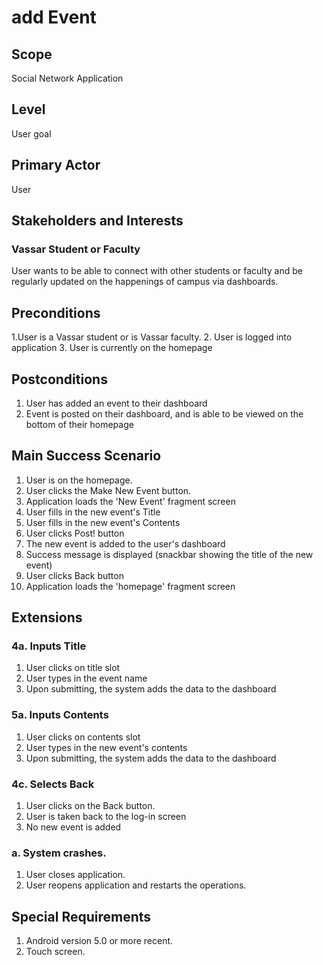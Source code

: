 # add Event
## Scope
Social  Network Application
## Level
User goal
## Primary Actor
User
## Stakeholders and Interests
### Vassar Student or Faculty
User wants to be able to connect with other students or faculty and
be regularly updated on the happenings of campus via dashboards.

## Preconditions
1.User is a Vassar student or is Vassar faculty.
2. User is logged into application
3. User is currently on the homepage

## Postconditions
1. User has added an event to their dashboard
2. Event is posted on their dashboard, and is able to be viewed on the bottom of their homepage

## Main Success Scenario
1. User is on the homepage.
2. User clicks the Make New Event button.  
3. Application loads the 'New Event' fragment screen
4. User fills in the new event's Title 
5. User fills in the new event's Contents
6. User clicks Post! button
7. The new event is added to the user's dashboard
8. Success message is displayed (snackbar showing the title of the new event)
9. User clicks Back button
10. Application loads the 'homepage' fragment screen


## Extensions
### 4a. Inputs Title
1. User clicks on title slot
2. User types in the event name 
3. Upon submitting, the system adds the data to the dashboard
### 5a. Inputs Contents
1. User clicks on contents slot
2. User types in the new event's contents
3. Upon submitting, the system adds the data to the dashboard
### 4c. Selects Back
1. User clicks on the Back button.
2. User is taken back to the log-in screen
3. No new event is added


### a. System crashes.
1. User closes application.
2. User reopens application and restarts the operations.
## Special Requirements
1. Android version 5.0 or more recent.
2. Touch screen.